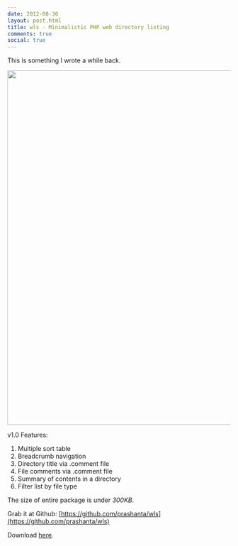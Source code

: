 ```yaml
---
date: 2012-08-30
layout: post.html
title: wls - Minimalistic PHP web directory listing
comments: true
social: true
---
```


This is something I wrote a while back.

<center><img src="{{ site.url }}/img/posts/wls.png" style="width: 800px;"/></center>

v1.0 Features:

1. Multiple sort table
2. Breadcrumb navigation
3. Directory title via .comment file
4. File comments via .comment file
5. Summary of contents in a directory
6. Filter list by file type

The size of entire package is under _300KB_.

Grab it at Github: [https://github.com/prashanta/wls](https://github.com/prashanta/wls)

Download [here](https://github.com/prashanta/wls/zipball/master).
